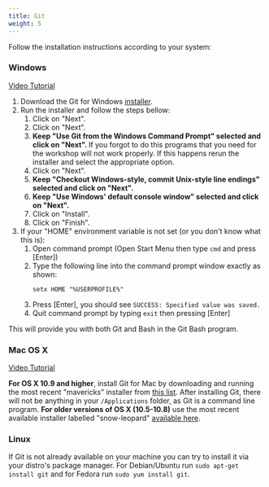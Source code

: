 ```yaml
---
title: Git
weight: 5
---
```


Follow the installation instructions according to your system:

 ### Windows 
<a href="https://www.youtube.com/watch?v=339AEqk9c-8">Video Tutorial</a>
<ol>
<li>Download the Git for Windows <a href="https://git-for-windows.github.io/">installer</a>.</li>
<li>Run the installer and follow the steps bellow:
<ol>
<li>Click on "Next".</li>
<!-- Select Components -->
<li>Click on "Next".</li>
<!-- Adjusting your PATH environment -->
<li>
<strong>
Keep "Use Git from the Windows Command Prompt" selected and click on "Next".
</strong>
If you forgot to do this programs that you need for the workshop will not work properly. If this happens rerun the installer and select the appropriate option.
</li>
<!-- Choosing the SSH executable -->
<li>Click on "Next".</li>
<!-- Configuring the line ending conversions -->
<li>
<strong>
Keep "Checkout Windows-style, commit Unix-style line endings" selected and click on "Next".
</strong>
</li>
<!-- Configuring the terminal emulator to use with Git Bash -->
<li>
<strong>
Keep "Use Windows' default console window" selected and click on "Next".
</strong>
</li>
<!-- Configuring experimental performance tweaks -->
<li>Click on "Install".</li>
<!-- Installing -->
<!-- Completing the Git Setup Wizard -->
<li>Click on "Finish".</li>
</ol>
</li>
<li>
If your "HOME" environment variable is not set (or you don't know what this is):
<ol>
<li>Open command prompt (Open Start Menu then type <code>cmd</code> and press [Enter])</li>
<li>
Type the following line into the command prompt window exactly as shown:
<p><code>setx HOME "%USERPROFILE%"</code></p>
</li>
<li>Press [Enter], you should see <code>SUCCESS: Specified value was saved.</code></li>
<li>Quit command prompt by typing <code>exit</code> then pressing [Enter]</li>
</ol>
</li>
</ol>
<p>This will provide you with both Git and Bash in the Git Bash program.</p>




### Mac OS X

<a href="https://www.youtube.com/watch?v=9LQhwETCdwY ">Video Tutorial</a>
<p>
<strong>For OS X 10.9 and higher</strong>, install Git for Mac
by downloading and running the most recent "mavericks" installer from
<a href="http://sourceforge.net/projects/git-osx-installer/files/">this list</a>.
After installing Git, there will not be anything in your <code>/Applications</code> folder,
as Git is a command line program.
<strong>For older versions of OS X (10.5-10.8)</strong> use the
most recent available installer labelled "snow-leopard"
<a href="http://sourceforge.net/projects/git-osx-installer/files/">available here</a>.
</p>


### Linux
<p>
If Git is not already available on your machine you can try to
install it via your distro's package manager. For Debian/Ubuntu run
<code>sudo apt-get install git</code> and for Fedora run
<code>sudo yum install git</code>.
</p>




